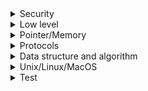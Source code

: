 <details>
<summary>Security</summary>

1. [github - mkcert](https://github.com/FiloSottile/mkcert)
</details>

<details>
<summary>Low level</summary>

1. [What Is Instruction Format ? | Addressing Mode, OPCODE , OPERAND Explained](https://youtu.be/jTa0w-MxFJE)
1. [Understanding Binary, Hexadecimal, Decimal (Base-10), and more](https://youtu.be/ZL-LhaaMTTE)
1. [저수준의 중요성](https://youtu.be/7aYbwgMoUdE)
</details>

<details>
<summary>Pointer/Memory</summary>

1. [Pointer Arithmetic (Addition)](https://youtu.be/FmptkK2XZ0w)
1. [This is 100% The Easiest Way to Understand Pointer Math in C/C++](https://youtu.be/q24-QTbKQS8)
1. [Structure Padding in C](https://youtu.be/aROgtACPjjg)
1. [What is memory padding](https://youtu.be/8wHoI-6R0CQ)

</details>

<details>
<summary>Protocols</summary>

1. [Pointer Arithmetic (Addition)](https://youtu.be/FmptkK2XZ0w)
1. [This is 100% The Easiest Way to Understand Pointer Math in C/C++](https://youtu.be/q24-QTbKQS8)
1. [What is RPC?](https://youtu.be/MdaGuP6-bKs)
</details>

<details>
<summary>Data structure and algorithm</summary>

1. [Binary Search Tree - Beau teaches JavaScript](https://youtu.be/5cU1ILGy6dM)

</details>

<details>
<summary>Unix/Linux/MacOS</summary>

1. [ArchLinux](https://wiki.archlinux.org/)
1. [Linux Command Line Tutorial For Beginners | Bash Terminal | Linux Terminal](https://youtube.com/playlist?list=PLS1QulWo1RIb9WVQGJ_vh-RQusbZgO_As)
1. [Shell Scripting Tutorial for Beginners](https://youtube.com/playlist?list=PLS1QulWo1RIYmaxcEqw5JhK3b-6rgdWO_)
1. [Homebrew Tutorial: Simplify Software Installation on Mac Using This Package Manager](https://youtu.be/SELYgZvAZbU)
1. [Linux File permissions and Ownership Explained](https://youtu.be/k1yzI7c6Fzk)
1. [60 Linux Commands you NEED to know (in 10 minutes)](https://youtu.be/gd7BXuUQ91w)

</details>

<details>
<summary>Test</summary>

1. [[10분 테코톡] 이프의 성능 테스트](https://youtu.be/IcSdPhxCn9Y)
</details>
